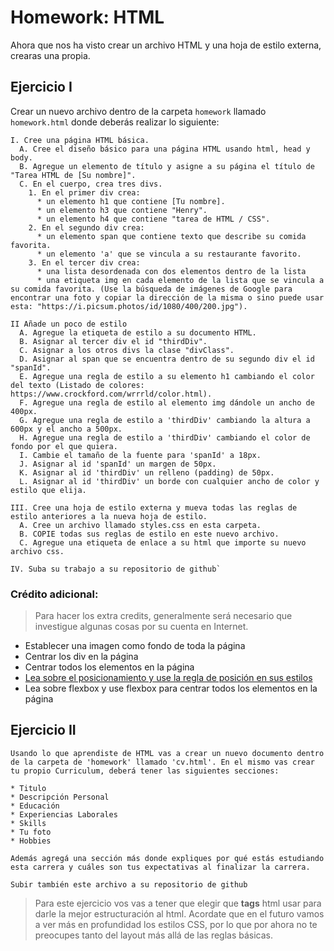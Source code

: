# Homework: HTML

Ahora que nos ha visto crear un archivo HTML y una hoja de estilo externa, crearas una propia.

## Ejercicio I

Crear un nuevo archivo dentro de la carpeta `homework` llamado `homework.html` donde deberás realizar lo siguiente:
```
I. Cree una página HTML básica.
  A. Cree el diseño básico para una página HTML usando html, head y body.
  B. Agregue un elemento de título y asigne a su página el título de "Tarea HTML de [Su nombre]".
  C. En el cuerpo, crea tres divs.
    1. En el primer div crea:
      * un elemento h1 que contiene [Tu nombre].
      * un elemento h3 que contiene "Henry".
      * un elemento h4 que contiene "tarea de HTML / CSS".
    2. En el segundo div crea:
      * un elemento span que contiene texto que describe su comida favorita.
      * un elemento 'a' que se vincula a su restaurante favorito.
    3. En el tercer div crea:
      * una lista desordenada con dos elementos dentro de la lista
      * una etiqueta img en cada elemento de la lista que se vincula a su comida favorita. (Use la búsqueda de imágenes de Google para encontrar una foto y copiar la dirección de la misma o sino puede usar esta: "https://i.picsum.photos/id/1080/400/200.jpg").
```

```
II Añade un poco de estilo
  A. Agregue la etiqueta de estilo a su documento HTML.
  B. Asignar al tercer div el id "thirdDiv".
  C. Asignar a los otros divs la clase "divClass".
  D. Asignar al span que se encuentra dentro de su segundo div el id "spanId".
  E. Agregue una regla de estilo a su elemento h1 cambiando el color del texto (Listado de colores: https://www.crockford.com/wrrrld/color.html).
  F. Agregue una regla de estilo al elemento img dándole un ancho de 400px.
  G. Agregue una regla de estilo a 'thirdDiv' cambiando la altura a 600px y el ancho a 500px.
  H. Agregue una regla de estilo a 'thirdDiv' cambiando el color de fondo por el que quiera.
  I. Cambie el tamaño de la fuente para 'spanId' a 18px.
  J. Asignar al id 'spanId' un margen de 50px.
  K. Asignar al id 'thirdDiv' un relleno (padding) de 50px.
  L. Asignar al id 'thirdDiv' un borde con cualquier ancho de color y estilo que elija.
```

```
III. Cree una hoja de estilo externa y mueva todas las reglas de estilo anteriores a la nueva hoja de estilo.
  A. Cree un archivo llamado styles.css en esta carpeta.
  B. COPIE todas sus reglas de estilo en este nuevo archivo.
  C. Agregue una etiqueta de enlace a su html que importe su nuevo archivo css.
```

```
IV. Suba su trabajo a su repositorio de github`
```

### Crédito adicional:
>   Para hacer los extra credits, generalmente será necesario que investigue algunas cosas por su cuenta en Internet.

  * Establecer una imagen como fondo de toda la página
  * Centrar los div en la página
  * Centrar todos los elementos en la página
  * [Lea sobre el posicionamiento y use la regla de posición en sus estilos](https://es.learnlayout.com/index.html)
  * Lea sobre flexbox y use flexbox para centrar todos los elementos en la página

## Ejercicio II

```
Usando lo que aprendiste de HTML vas a crear un nuevo documento dentro de la carpeta de 'homework' llamado 'cv.html'. En el mismo vas crear tu propio Curriculum, deberá tener las siguientes secciones:

* Titulo
* Descripción Personal
* Educación
* Experiencias Laborales
* Skills
* Tu foto
* Hobbies

Además agregá una sección más donde expliques por qué estás estudiando esta carrera y cuáles son tus expectativas al finalizar la carrera.

Subir también este archivo a su repositorio de github

```

> Para este ejercicio vos vas a tener que elegir que **tags** html usar para darle la mejor estructuración al html. Acordate que en el futuro vamos a ver más en profundidad los estilos CSS, por lo que por ahora no te preocupes tanto del layout más allá de las reglas básicas.

